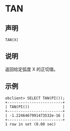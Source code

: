 TAN
========================



声明
-----------------------

```unknow
TAN(X)
```



说明
-----------------------

返回给定弧度 X 的正切值。

示例
-----------------------

```unknow
obclient> SELECT TAN(PI());
+-------------------------+
| TAN(PI())               |
+-------------------------+
| -1.2246467991473532e-16 |
+-------------------------+
1 row in set (0.00 sec)
```
